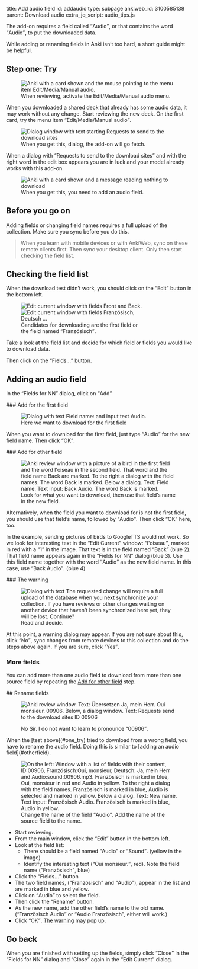 title: Add audio field
id: addaudio
type: subpage
ankiweb_id: 3100585138
parent: Download audio
extra_jq_script: audio_tips.js

The add-on requires a field called <q>Audio</q>, or that contains the word
<q>Audio</q>, to put the downloaded data.

While adding or renaming fields in Anki isn’t too hard, a short guide
might be helpful.

## <span id="one_try">Step one: Try</span>

<figure>
<img src="images/manual_audio.png" alt="Anki with a card shown and the
mouse pointing to the menu item
Edit/Media/Manual audio. ">
<figcaption>When reviewing, activate the
Edit/Media/Manual audio menu.</figcaption>
</figure>
When you downloaded a shared deck that already has some audio data,
it may work without any change. Start reviewing the new deck. On the
first card, try the menu item
<q>Edit/Media/Manual audio</q>.

<span class="clear" />
<figure>
<img src="images/preview_audio.png" alt="Dialog window with text
starting Requests to send to the download sites">
<figcaption>When you get this, dialog, the add-on will go fetch.</figcaption>
</figure>
When a dialog with <q>Requests to send to the download sites</q> and with
the right word in the edit box appears you are in luck and your model
already works with this add-on.

<span class="clear" />
<figure>
<img src="images/nothing_to_download.png" alt="Anki with a card shown
and a message reading nothing to download">
<figcaption>When you get this, you need to add an audio field.</figcaption>
</figure>


## Before you go on

Adding fields or changing field names requires a full upload of the
collection. Make sure you sync before you do this.

<blockquote class="nb">When you learn with mobile devices or with
AnkiWeb, sync on these remote clients first. Then sync your desktop
client. Only then start checking the field list.</blockquote>


## Checking the field list

When the download test didn’t work, you should click on the  <q>Edit</q>
button in the bottom left.

<figure style="width: 333px;">
<img src="images/front_back.png" alt="Edit current window with fields
Front and Back. ">
<img src="images/id_franz_de.png" alt="Edit current window with fields
Französisch, Deutsch ...">
<figcaption>Candidates for downloading are the first field or the
field named <q lang='de'>Französisch</q>.</figcaption>
</figure>

Take a look at the field list and decide for which field or
fields you would like to download data.

Then click on the <q>Fields...</q> button.


## Adding an audio field

In the <q>Fields for NN</q> dialog, click on <q>Add</q>

<span class="clear" />
### Add for the first field

<figure>
<img src="images/add_for_base.png" alt="Dialog with text Field name:
and input text Audio.">
<figcaption>Here we want to download for the first field</figcaption>
</figure>

When you want to download for the first field, just type <q>Audio</q> for
the new field name. Then click  <q>OK</q>.

<span class="clear" />
### <span id="otherfield">Add for <span class="qtbase orfirst">other</span> field</span>

<figure>
<img src="images/add_not_first.png" alt="Anki review window with a
picture of a bird in the first field and the word l'oiseau in the
second field. That word and the field name Back are marked. To the
right a dialog with the field names. The word Back is marked. Below a
dialog. Text: Field name. Text input: Back Audio. The
word Back is marked.">
<figcaption>Look for what you want to download, then use that field’s
name in the new field.</figcaption>
</figure>

Alternatively, when the field you want to download for is not the
first field, you should use that field’s name, followed by
<q>Audio</q>. Then click  <q>OK</q> here, too.

In the example, sending pictures of birds to GoogleTTS would not
work. So we look for interesting text in the <q>Edit Current</q>
window: <q lang='fr'>l'oiseau</q>, marked in red with a <q>1</q> in
the image. That text is in the field named <q>Back</q> (blue 2). That
field name appears again in the <q>Fields for NN</q>
dialog (blue 3). Use this field name together with the word
<q>Audio</q> as the new field name. In this case, use <q>Back
Audio</q>. (blue 4)

<span class="clear" />
### <span id="thewarning">The warning</span>

<figure>
<img src="images/sync_warning.png" alt="Dialog with text The requested
change will require a full upload of the database when you next
synchronize your collection. If you have reviews or other changes
waiting on another device that haven't been synchronized here yet,
they will be lost. Continue?">
<figcaption>Read and decide.</figcaption>
</figure>
At this point, a warning dialog may appear. If you are not sure about
this, click <q>No</q>, sync changes from remote devices to this
collection and do the steps above again. If you are sure, click
<q>Yes</q>.


### More fields

You can add more than one audio field to download from more than one
source field by repeating the [Add for other field](#otherfield)
step.


<span class="clear" />
## <span id="renamefields">Rename fields</span>

<figure>

<img src="images/00906.png" alt="Anki review window. Text:
Übersetzen Ja, mein Herr. Oui monsieur. 00906. Below, a dialog
window. Text: Requests send to the download sites ID 00906">
<figcaption>No Sir. I do not want to learn to pronounce
<q>00906</q>.</figcaption>
</figure>
When the [test above](#one_try)
tried to download from a wrong field, you have to rename the audio
field. Doing this is similar to [adding an audio field](#otherfield).

<figure>
<img src="images/change_name.png" alt="On the left: Window with a list
of fields with their content, ID:00906, Französisch:Oui,
monsieur, Deutsch: Ja, mein Herr and
Audio:sound:00906.mp3. Französisch is marked in blue, Oui,
monsieur in red and Audio in yellow. To the
right a dialog with the field names. Französisch is marked in blue,
Audio is selected and marked in yellow. Below a
dialog. Text: New name. Text input: Französisch Audio. Französisch is
marked in blue, Audio in yellow.">
<figcaption>Change the name of the field <q>Audio</q>. Add
the name of the source field to the name.</figcaption>
</figure>

* Start reviewing.
* From the main window, click the <q>Edit</q> button in the
  bottom left.
* Look at the field list: <ul> <li>There should be a field named
  <q>Audio</q> or <q>Sound</q>. (yellow in the image)</li>
  <li>Identify the interesting text (<q lang='fr'>Oui monsieur.</q>,
  red). Note the field name (<q lang='de'>Französisch</q>, blue)</li>
  </ul>
* Click the <q>Fields...</q> button
* The two field names, (<q lang='de'>Französisch</q> and
  <q>Audio</q>), appear in the list and are marked in blue and yellow.
* Click on <q>Audio</q> to select the field.
* Then click the <q>Rename</q> button.
* As the new name, add the other field’s name to the old
  name. (<q>Französisch Audio</q> or <q>Audio Französisch</q>, either
  will work.)
* Click <q>OK</q>. [The warning](#thewarning) may pop up.

## Go back

When you are finished with setting up the fields, simply click
<q>Close</q> in the <q>Fields for NN</q> dialog and <q>Close</q> again
in the <q>Edit Current</q> dialog.
